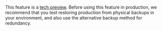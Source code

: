 This feature is a [tech preview](..//..//glossary.md#tech-preview). Before using this feature in production, we recommend that you test restoring production from physical backups in your environment, and also use the alternative backup method for redundancy.